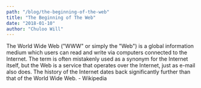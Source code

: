 ```yaml
---
path: "/blog/the-beginning-of-the-web"
title: "The Beginning of The Web"
date: "2018-01-10"
author: "Chuloo Will"
---
```

The World Wide Web ("WWW" or simply the "Web") is a global information medium which users can read and write via computers connected to the Internet. The term is often mistakenly used as a synonym for the Internet itself, but the Web is a service that operates over the Internet, just as e-mail also does. The history of the Internet dates back significantly further than that of the World Wide Web. - Wikipedia
